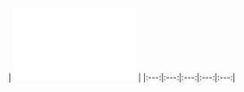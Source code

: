| ![](https://raw.githubusercontent.com/RevGear/logo/master/Other/blank.png)  | 
|:---:|:---:|:---:|:---:|:---:| 

